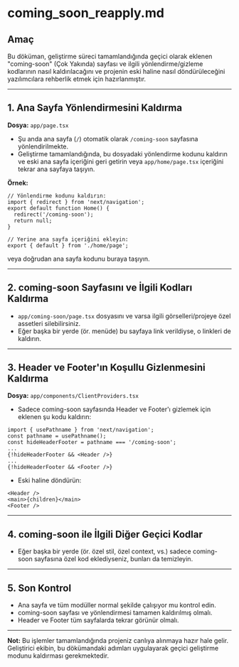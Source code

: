 # coming_soon_reapply.md

## Amaç
Bu döküman, geliştirme süreci tamamlandığında geçici olarak eklenen "coming-soon" (Çok Yakında) sayfası ve ilgili yönlendirme/gizleme kodlarının nasıl kaldırılacağını ve projenin eski haline nasıl döndürüleceğini yazılımcılara rehberlik etmek için hazırlanmıştır.

---

## 1. Ana Sayfa Yönlendirmesini Kaldırma

**Dosya:** `app/page.tsx`

- Şu anda ana sayfa (`/`) otomatik olarak `/coming-soon` sayfasına yönlendirilmekte.
- Geliştirme tamamlandığında, bu dosyadaki yönlendirme kodunu kaldırın ve eski ana sayfa içeriğini geri getirin veya `app/home/page.tsx` içeriğini tekrar ana sayfaya taşıyın.

**Örnek:**
```tsx
// Yönlendirme kodunu kaldırın:
import { redirect } from 'next/navigation';
export default function Home() {
  redirect('/coming-soon');
  return null;
}

// Yerine ana sayfa içeriğini ekleyin:
export { default } from './home/page';
```
veya doğrudan ana sayfa kodunu buraya taşıyın.

---

## 2. coming-soon Sayfasını ve İlgili Kodları Kaldırma

- `app/coming-soon/page.tsx` dosyasını ve varsa ilgili görselleri/projeye özel assetleri silebilirsiniz.
- Eğer başka bir yerde (ör. menüde) bu sayfaya link verildiyse, o linkleri de kaldırın.

---

## 3. Header ve Footer'ın Koşullu Gizlenmesini Kaldırma

**Dosya:** `app/components/ClientProviders.tsx`

- Sadece coming-soon sayfasında Header ve Footer'ı gizlemek için eklenen şu kodu kaldırın:
```tsx
import { usePathname } from 'next/navigation';
const pathname = usePathname();
const hideHeaderFooter = pathname === '/coming-soon';
...
{!hideHeaderFooter && <Header />}
...
{!hideHeaderFooter && <Footer />}
```
- Eski haline döndürün:
```tsx
<Header />
<main>{children}</main>
<Footer />
```

---

## 4. coming-soon ile İlgili Diğer Geçici Kodlar
- Eğer başka bir yerde (ör. özel stil, özel context, vs.) sadece coming-soon sayfasına özel kod eklediyseniz, bunları da temizleyin.

---

## 5. Son Kontrol
- Ana sayfa ve tüm modüller normal şekilde çalışıyor mu kontrol edin.
- coming-soon sayfası ve yönlendirmesi tamamen kaldırılmış olmalı.
- Header ve Footer tüm sayfalarda tekrar görünür olmalı.

---

**Not:**
Bu işlemler tamamlandığında projeniz canlıya alınmaya hazır hale gelir. Geliştirici ekibin, bu dökümandaki adımları uygulayarak geçici geliştirme modunu kaldırması gerekmektedir. 